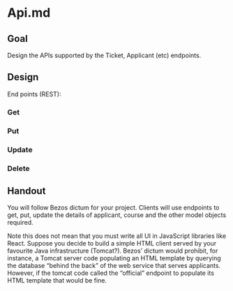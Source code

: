 # Api.md

## Goal
Design the APIs supported by the Ticket, Applicant (etc) endpoints.

## Design

End points (REST):

### Get

### Put

### Update

### Delete


## Handout

You will follow Bezos dictum for your project. Clients will use endpoints to get, put, update the details of applicant, course and the other model objects required.

Note this does not mean that you must write all UI in JavaScript libraries like React. Suppose you decide to build a simple HTML client served by your favourite Java infrastructure (Tomcat?). Bezos’ dictum would prohibit, for instance, a Tomcat server code populating an HTML template by querying the database “behind the back” of the web service that serves applicants. However, if the tomcat code called the “official” endpoint to populate its HTML template that would be fine.
